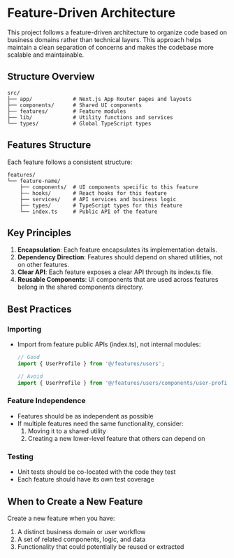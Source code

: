 # Feature-Driven Architecture

This project follows a feature-driven architecture to organize code based on business domains rather than technical layers. This approach helps maintain a clean separation of concerns and makes the codebase more scalable and maintainable.

## Structure Overview

```
src/
├── app/             # Next.js App Router pages and layouts
├── components/      # Shared UI components
├── features/        # Feature modules
├── lib/             # Utility functions and services
└── types/           # Global TypeScript types
```

## Features Structure

Each feature follows a consistent structure:

```
features/
└── feature-name/
    ├── components/  # UI components specific to this feature
    ├── hooks/       # React hooks for this feature
    ├── services/    # API services and business logic
    ├── types/       # TypeScript types for this feature
    └── index.ts     # Public API of the feature
```

## Key Principles

1. **Encapsulation**: Each feature encapsulates its implementation details.
2. **Dependency Direction**: Features should depend on shared utilities, not on other features.
3. **Clear API**: Each feature exposes a clear API through its index.ts file.
4. **Reusable Components**: UI components that are used across features belong in the shared components directory.

## Best Practices

### Importing

- Import from feature public APIs (index.ts), not internal modules:
  ```typescript
  // Good
  import { UserProfile } from '@/features/users';
  
  // Avoid
  import { UserProfile } from '@/features/users/components/user-profile';
  ```

### Feature Independence

- Features should be as independent as possible
- If multiple features need the same functionality, consider:
  1. Moving it to a shared utility
  2. Creating a new lower-level feature that others can depend on

### Testing

- Unit tests should be co-located with the code they test
- Each feature should have its own test coverage

## When to Create a New Feature

Create a new feature when you have:
1. A distinct business domain or user workflow
2. A set of related components, logic, and data
3. Functionality that could potentially be reused or extracted
